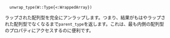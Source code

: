```
  unwrap_type(W::Type{<:WrappedArray})
```

ラップされた配列型を完全にアンラップします。つまり、結果がもはやラップされた配列型でなくなるまで`parent_type`を返します。これは、最も内側の配列型のプロパティにアクセスするのに便利です。

